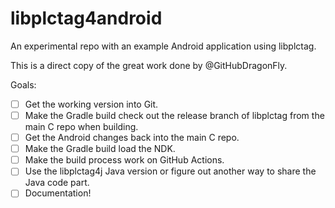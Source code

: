 # libplctag4android
An experimental repo with an example Android application using libplctag.

This is a direct copy of the great work done by @GitHubDragonFly.

Goals:
- [ ] Get the working version into Git.
- [ ] Make the Gradle build check out the release branch of libplctag from the main C repo when building.
- [ ] Get the Android changes back into the main C repo.
- [ ] Make the Gradle build load the NDK.
- [ ] Make the build process work on GitHub Actions.
- [ ] Use the libplctag4j Java version or figure out another way to share the Java code part.
- [ ] Documentation!
